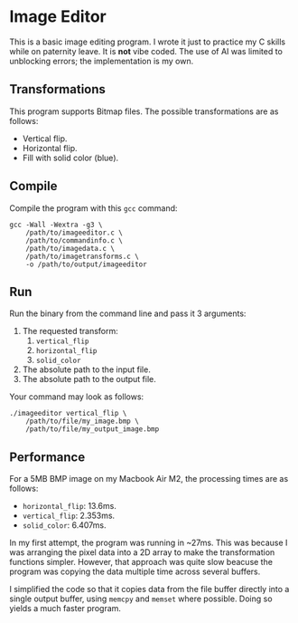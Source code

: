 # Image Editor

This is a basic image editing program. I wrote it just to practice my C skills
while on paternity leave. It is **not** vibe coded. The use of AI was limited to
unblocking errors; the implementation is my own.

## Transformations

This program supports Bitmap files. The possible transformations are as follows:

-   Vertical flip.
-   Horizontal flip.
-   Fill with solid color (blue).

## Compile

Compile the program with this `gcc` command:

```shell
gcc -Wall -Wextra -g3 \
    /path/to/imageeditor.c \
    /path/to/commandinfo.c \
    /path/to/imagedata.c \
    /path/to/imagetransforms.c \
    -o /path/to/output/imageeditor
```

## Run

Run the binary from the command line and pass it 3 arguments:

1. The requested transform:
    1. `vertical_flip`
    2. `horizontal_flip`
    3. `solid_color`
2. The absolute path to the input file.
3. The absolute path to the output file.

Your command may look as follows:

```shell
./imageeditor vertical_flip \
    /path/to/file/my_image.bmp \
    /path/to/file/my_output_image.bmp
```

## Performance

For a 5MB BMP image on my Macbook Air M2, the processing times are as follows:

-   `horizontal_flip`: 13.6ms.
-   `vertical_flip`: 2.353ms.
-   `solid_color`: 6.407ms.

In my first attempt, the program was running in ~27ms. This was because I was
arranging the pixel data into a 2D array to make the transformation functions
simpler. However, that approach was quite slow beacuse the program was copying
the data multiple time across several buffers.

I simplified the code so that it copies data from the file buffer directly into
a single output buffer, using `memcpy` and `memset` where possible. Doing so
yields a much faster program.
